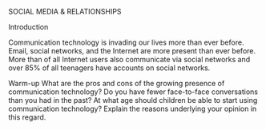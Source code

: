 SOCIAL MEDIA & RELATIONSHIPS

Introduction

Communication technology is invading our lives more than ever before. Email, social networks, and the Internet are more present than ever before. More than of all Internet users also communicate via social networks and over 85% of all teenagers have accounts on social networks.

Warm-up
What are the pros and cons of the growing presence of communication technology?
Do you have fewer face-to-face conversations than you had in the past?
At what age should children be able to start using communication technology? Explain the reasons underlying your opinion in this regard.



